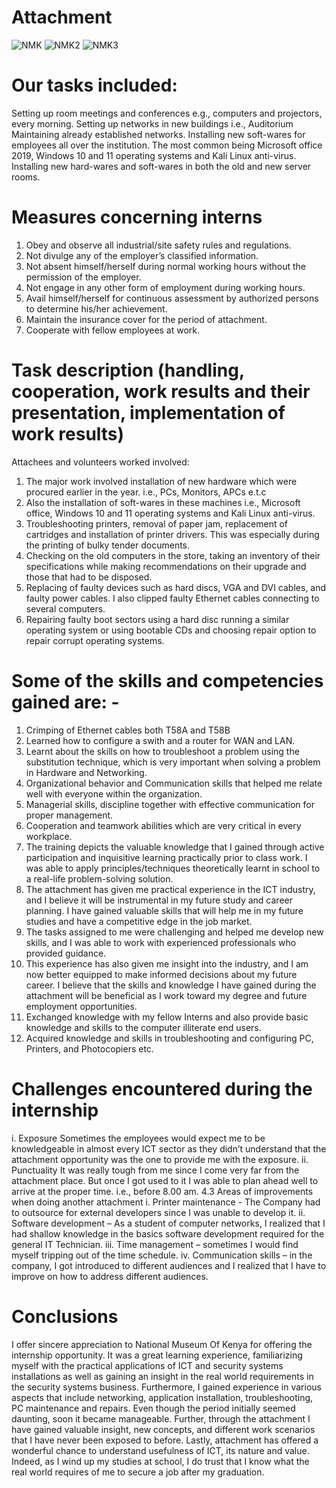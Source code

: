 # Attachment

![NMK](https://github.com/MuchiriKinyua/Attachment/assets/113877377/39979380-0958-4e55-bf6c-224be25eecb2)
![NMK2](https://github.com/MuchiriKinyua/Attachment/assets/113877377/9e5f277e-5088-4ef6-8969-73b945a2b3c8)
![NMK3](https://github.com/MuchiriKinyua/Attachment/assets/113877377/5d30ed69-3cc0-4caa-b37b-8ae9000a0b19)

# Our tasks included:
Setting up room meetings and conferences e.g., computers and projectors, every morning.
Setting up networks in new buildings i.e., Auditorium
Maintaining already established networks.
Installing new soft-wares for employees all over the institution. The most common being Microsoft office 2019, Windows 10 and 11 operating systems and Kali Linux anti-virus. 
Installing new hard-wares and soft-wares in both the old and new server rooms.

# Measures concerning interns
1.	Obey and observe all industrial/site safety rules and regulations.
2.	Not divulge any of the employer’s classified information.
3.	Not absent himself/herself during normal working hours without the permission of the employer.
4.	Not engage in any other form of employment during working hours.
5.	Avail himself/herself for continuous assessment by authorized persons to determine his/her achievement.
6.	Maintain the insurance cover for the period of attachment.
7.	Cooperate with fellow employees at work.

# Task description (handling, cooperation, work results and their presentation, implementation of work results) 
  Attachees and volunteers worked involved:
1.	The major work involved installation of new hardware which were procured earlier in the year. i.e., PCs, Monitors, APCs e.t.c
2.	Also the installation of soft-wares in these machines i.e., Microsoft office, Windows 10 and 11 operating systems and Kali Linux anti-virus.
3.	Troubleshooting printers, removal of paper jam, replacement of cartridges and installation of printer drivers. This was especially during the printing of bulky tender documents. 
4.	Checking on the old computers in the store, taking an inventory of their specifications while making recommendations on their upgrade and those that had to be disposed.
5.	Replacing of faulty devices such as hard discs, VGA and DVI cables, and faulty power cables. I also clipped faulty Ethernet cables connecting to several computers.
6.	Repairing faulty boot sectors using a hard disc running a similar operating system or using bootable CDs and choosing repair option to repair corrupt operating systems. 

# Some of the skills and competencies gained are: - 
1.	Crimping of Ethernet cables both T58A and T58B
2.	Learned how to configure a swith and a router for WAN and LAN.
3.	Learnt about the skills on how to troubleshoot a problem using the substitution technique, which is very important when solving a problem in Hardware and Networking. 
4.	Organizational behavior and Communication skills that helped me relate well with everyone within the organization. 
5.	Managerial skills, discipline together with effective communication for proper management. 
6.	Cooperation and teamwork abilities which are very critical in every workplace.
7.	The training depicts the valuable knowledge that I gained through active participation and inquisitive learning practically prior to class work. I was able to apply principles/techniques theoretically learnt in school to a real-life problem-solving solution.
8.	The attachment has given me practical experience in the ICT industry, and I believe it will be instrumental in my future study and career planning. I have gained valuable skills that will help me in my future studies and have a competitive edge in the job market.
9.	The tasks assigned to me were challenging and helped me develop new skills, and I was able to work with experienced professionals who provided guidance.
10.	This experience has also given me insight into the industry, and I am now better equipped to make informed decisions about my future career. I believe that the skills and knowledge I have gained during the attachment will be beneficial as I work toward my degree and future employment opportunities.
11.	Exchanged knowledge with my fellow Interns and also provide basic knowledge and skills to the computer illiterate end users.  
12.	Acquired knowledge and skills in troubleshooting and configuring PC, Printers, and Photocopiers etc. 

# Challenges encountered during the internship
i.	Exposure
Sometimes the employees would expect me to be knowledgeable in almost every ICT sector as they didn’t understand that the attachment opportunity was the one to provide me with the exposure. 
ii.	Punctuality 
It was really tough from me since I come very far from the attachment place. But once I got used to it I was able to plan ahead well to arrive at the proper time. i.e., before 8.00 am.
4.3 Areas of improvements when doing another attachment 
i.	Printer maintenance - The Company had to outsource for external developers since I was unable to develop it.
ii.	Software development – As a student of computer networks, I realized that I had shallow knowledge in the basics software development required for the general IT Technician.
iii.	Time management – sometimes I would find myself tripping out of the time schedule. 
iv.	Communication skills – in the company, I got introduced to different audiences and I realized that I have to improve on how to address different audiences. 

# Conclusions 
I offer sincere appreciation to National Museum Of Kenya for offering the internship opportunity. It was a great learning experience, familiarizing myself with the practical applications of ICT and security systems installations as well as gaining an insight in the real world requirements in the security systems business. Furthermore, I gained experience in various aspects that include networking, application installation, troubleshooting, PC maintenance and repairs. Even though the period initially seemed daunting, soon it became manageable. Further, through the attachment I have gained valuable insight, new concepts, and different work scenarios that I have never been exposed to before. Lastly, attachment has offered a wonderful chance to understand usefulness of ICT, its nature and value. Indeed, as I wind up my studies at school, I do trust that I know what the real world requires of me to secure a job after my graduation. 

